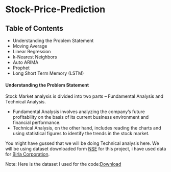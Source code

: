# Stock-Price-Prediction
<h2>Table of Contents</h2>
<ul>
<li>Understanding the Problem Statement</li>
<li>Moving Average</li>
<li>Linear Regression</li>
<li>k-Nearest Neighbors</li>
<li>Auto ARIMA</li>
<li>Prophet</li>
<li>Long Short Term Memory (LSTM)</li>
</ul>

<h4>Understanding the Problem Statement</h4>
  
<p>
  Stock Market analysis is divided into two parts – Fundamental Analysis and Technical Analysis.
<ul>
<li>Fundamental Analysis involves analyzing the company’s future profitability on the basis of its current business environment and financial performance.</li>
<li>Technical Analysis, on the other hand, includes reading the charts and using statistical figures to identify the trends in the stock market.</li>
</ul>

You might have gussed that we will be doing Technical analysis here. We will be using dataset downloaded form <a href="https://www.nseindia.com/">NSE</a> for this project, i have used data for <a href="https://www.nseindia.com/get-quotes/equity?symbol=BIRLACORPN">Birla Corporation</a>.

Note: Here is the dataset I used for the code:<a href="">Download</a> 
</p>
